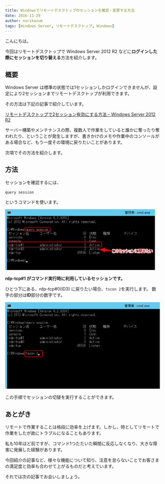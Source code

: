 ```yaml
---
title: Windowsでリモートデスクトップのセッションを確認・変更する方法
date: 2016-11-29
author: norikazum
tags: [Windows Server, リモートデスクトップ, Windows]
---
```


こんにちは。

今回はリモートデスクトップで Windows Server 2012 R2 などに**ログインした際にセッションを切り替える**方法を紹介します。

## 概要

Windows Server は標準の状態では1セッションしかログインできませんが、設定により2セッションまでリモートデスクトップが利用できます。

その方法は下記の記事で紹介しています。

[リモートデスクトップで2セッション有効にする方法 – Windows Server 2012 R2](https://mseeeen.msen.jp/enable-multiple-session-in-windows-server-2012-r2/)

サーバー構築やメンテナンスの際、複数人で作業をしていると誰かに奪ったり奪われたり、ということが発生しますが、書きかけのメモや作業中のコンソールがある場合など、もう一度その環境に戻りたいことがあります。

次項でその方法を紹介します。

## 方法

セッションを確認するには、
```
query session
```
というコマンドを使います。

![2016-09-13_09h28_08](images/switch-remote-desktop-session-in-windows-1.png)

**rdp-tcp#1 がコマンド実行時に利用しているセッションです。**

ひとつ下にある、rdp-tcp#0(ID3) に戻りたい場合、```tscon 2```を実行します。
数字の部分は**ID**部分の数字です。

![2016-09-13_09h28_27](images/switch-remote-desktop-session-in-windows-2.png)

この手順でセッションの切替を実行することができます。

## あとがき

リモートで作業することは格段に効率を上げます。しかし、時としてリモートで作業をしたが故にトラブルになることもあります。

私も10年ほど前ですが、コマンド1つたたいた瞬間に反応しなくなり、大きな障害に発展した経験があります。

今回紹介の記事など、様々な機能について知り、注意を怠らないことでお客さまの満足度と効率も合わせて上がるものだと考えています。

それでは次の記事でお会いしましょう。